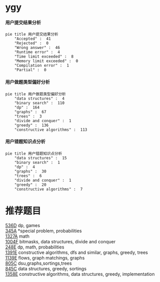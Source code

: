 # ygy

<!-- tabs:start -->



#### **用户提交结果分析**

```mermaid
pie title 用户提交结果分析
    "Accepted" :  41
    "Rejected" :  0
    "Wrong answer" :  46
    "Runtime error" :  4
    "Time limit exceeded" :  8
    "Memory limit exceeded" :  0
    "Compilation error" :  1
    "Partial" :  0
```

#### **用户做题类型偏好分析**

```mermaid
pie title 用户做题类型偏好分析
    "data structures" :  4
    "binary search" :  110
    "dp" :  164
    "graphs" :  67
    "trees" :  3
    "divide and conquer" :  1
    "greedy" :  136
    "constructive algorithms" :  113
```
#### **用户错题知识点分析**

```mermaid
pie title 用户错题知识点分析
    "data structures" :  15
    "binary search" :  1
    "dp" :  4
    "graphs" :  30
    "trees" :  6
    "divide and conquer" :  1
    "greedy" :  20
    "constructive algorithms" :  7
```



<!-- tabs:end -->
# 推荐题目
[536D](https://codeforces.com/contest/536/problem/D)		dp,
                        games		  
[345A](https://codeforces.com/contest/345/problem/A)		*special problem,
                        probabilities		  
[1327A](https://codeforces.com/contest/1327/problem/A)		math		  
[1004F](https://codeforces.com/contest/1004/problem/F)		bitmasks,
                        data structures,
                        divide and conquer		  
[248E](https://codeforces.com/contest/248/problem/E)		dp,
                        math,
                        probabilities		  
[1391E](https://codeforces.com/contest/1391/problem/E)		constructive algorithms,
                        dfs and similar,
                        graphs,
                        greedy,
                        trees		  
[1139E](https://codeforces.com/contest/1139/problem/E)		flows,
                        graph matchings,
                        graphs		  
[805C](https://codeforces.com/contest/805/problem/C)		dsu,graphs,sortings,trees		  
[845C](https://codeforces.com/contest/845/problem/C)		data structures,
                        greedy,
                        sortings		  
[1358E](https://codeforces.com/contest/1358/problem/E)		constructive algorithms,
                        data structures,
                        greedy,
                        implementation		  
